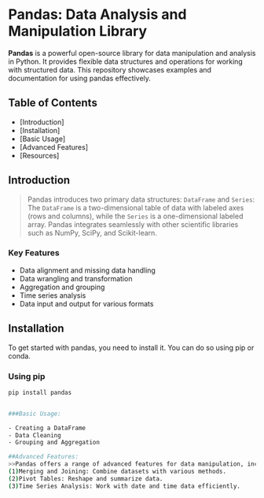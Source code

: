 # Pandas: Data Analysis and Manipulation Library

**Pandas** is a powerful open-source library for data manipulation and analysis in Python. It provides flexible data structures
and operations for working with structured data. This repository showcases examples and documentation for using pandas effectively.

## Table of Contents

- [Introduction]
- [Installation]
- [Basic Usage]
- [Advanced Features]
- [Resources]
## Introduction

>Pandas introduces two primary data structures:
      `DataFrame` and `Series`: The `DataFrame` is a two-dimensional table of data with labeled axes (rows and columns), while the `Series` is a
>one-dimensional labeled array. Pandas integrates seamlessly with other scientific libraries such as NumPy, SciPy, and Scikit-learn.

### Key Features

- Data alignment and missing data handling
- Data wrangling and transformation
- Aggregation and grouping
- Time series analysis
- Data input and output for various formats

## Installation

To get started with pandas, you need to install it. You can do so using pip or conda.

### Using pip

```bash
pip install pandas


###Basic Usage:

- Creating a DataFrame
- Data Cleaning
- Grouping and Aggregation

##Advanced Features:
>>Pandas offers a range of advanced features for data manipulation, including:
(1)Merging and Joining: Combine datasets with various methods.
(2)Pivot Tables: Reshape and summarize data.
(3)Time Series Analysis: Work with date and time data efficiently.
